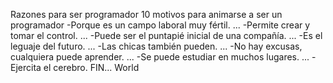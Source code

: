 Razones para ser programador
10 motivos para animarse a ser un programador
-Porque es un campo laboral muy fértil. ...
-Permite crear y tomar el control. ...
-Puede ser el puntapié inicial de una compañía. ...
-Es el leguaje del futuro. ...
-Las chicas también pueden. ...
-No hay excusas, cualquiera puede aprender. ...
-Se puede estudiar en muchos lugares. ...
-Ejercita el cerebro.
FIN... World
